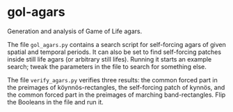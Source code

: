 # gol-agars
Generation and analysis of Game of Life agars.

The file `gol_agars.py` contains a search script for self-forcing agars of given spatial and temporal periods. It can also be set to find self-forcing patches inside still life agars (or arbitrary still lifes). Running it starts an example search; tweak the parameters in the file to search for something else.

The file `verify_agars.py` verifies three results: the common forced part in the preimages of köynnös-rectangles, the self-forcing patch of kynnös, and the common forced part in the preimages of marching band-rectangles. Flip the Booleans in the file and run it.
